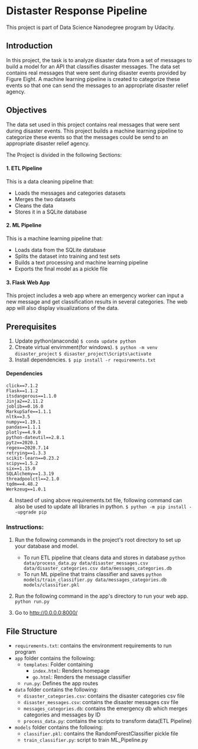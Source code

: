 # Distaster Response Pipeline
This project is part of Data Science Nanodegree program by Udacity.

## Introduction
In this project, the task is to analyze disaster data from a set of messages to build a model for an API that classifies disaster messages. The data set contains real messages that were sent during disaster events provided by Figure Eight. A machine learning pipeline is created to categorize these events so that one can send the messages to an appropriate disaster relief agency.

## Objectives
The data set used in this project contains real messages that were sent during disaster events. This project builds a machine learning pipeline to categorize these events so that the messages could be send to an appropriate disaster relief agency.

The Project is divided in the following Sections:

#### 1. ETL Pipeline
This is a data cleaning pipeline that:
- Loads the messages and categories datasets
- Merges the two datasets
- Cleans the data
- Stores it in a SQLite database

#### 2. ML Pipeline
This is a machine learning pipeline that:

- Loads data from the SQLite database
- Splits the dataset into training and test sets
- Builds a text processing and machine learning pipeline
- Exports the final model as a pickle file

#### 3. Flask Web App
This project includes a web app where an emergency worker can input a new message and get classification results in several categories. 
The web app will also display visualizations of the data.


## Prerequisites
1. Update python(anaconda) `$ conda update python`
2. Ctreate virtual envirnment(for windows).
`$ python -m venv disaster_project`
`$ disaster_project\Scripts\activate`
3. Install dependencies.
`$ pip install -r requirements.txt`

#### Dependencies

	click==7.1.2
	Flask==1.1.2
	itsdangerous==1.1.0
	Jinja2==2.11.2
	joblib==0.16.0
	MarkupSafe==1.1.1
	nltk==3.5
	numpy==1.19.1
	pandas==1.1.1
	plotly==4.9.0
	python-dateutil==2.8.1
	pytz==2020.1
	regex==2020.7.14
	retrying==1.3.3
	scikit-learn==0.23.2
	scipy==1.5.2
	six==1.15.0
	SQLAlchemy==1.3.19
	threadpoolctl==2.1.0
	tqdm==4.48.2
	Werkzeug==1.0.1

4. Instaed of using above requirements.txt file, following command can also be used to update all libraries in python.
`$ python -m pip install --upgrade pip`

### Instructions:
1. Run the following commands in the project's root directory to set up your database and model.

    - To run ETL pipeline that cleans data and stores in database
        `python data/process_data.py data/disaster_messages.csv data/disaster_categories.csv data/messages_categories.db`
    - To run ML pipeline that trains classifier and saves
        `python models/train_classifier.py data/messages_categories.db models/classifier.pkl`

2. Run the following command in the app's directory to run your web app.
    `python run.py`

3. Go to http://0.0.0.0:8000/

## File Structure

* `requirements.txt`: contains the environment requirements to run program
* `app` folder contains the following:
  * `templates`: Folder containing
    * `index.html`: Renders homepage
    * `go.html`: Renders the message classifier
  * `run.py`: Defines the app routes
* `data` folder contains the following:
    * `disaster_categories.csv`: contains the disaster categories csv file
    * `disaster_messages.csv`: contains the disaster messages csv file
    * `messages_categories.db`: contains the emergency db which merges categories and messages by ID
    * `process_data.py`: contains the scripts to transform data(ETL Pipeline)
* `models` folder contains the following:
    * `classifier.pkl`: contains the RandomForestClassifier pickle file
    * `train_classifier.py`: script to train ML_Pipeline.py



